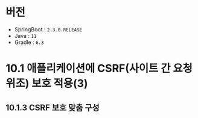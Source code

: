 # 버전

- SpringBoot : `2.3.0.RELEASE`
- Java : `11`
- Gradle : `6.3`

# 10.1 애플리케이션에 CSRF(사이트 간 요청 위조) 보호 적용(3)
## 10.1.3 CSRF 보호 맞춤 구성
